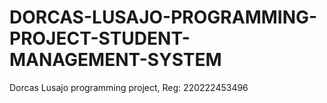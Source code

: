 # DORCAS-LUSAJO-PROGRAMMING-PROJECT-STUDENT-MANAGEMENT-SYSTEM
Dorcas Lusajo programming project,   Reg: 220222453496
